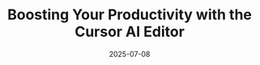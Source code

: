 ---
title: "Boosting Your Productivity with the Cursor AI Editor"
layout: event
youtubeLive: https://www.youtube.com/watch?v=yKbPwrwBR-o
date: 2025-07-08
description: In this session, we'll explore how the Cursor AI Editor can transform developers' routines by automating repetitive tasks, suggesting improvements in real time, and accelerating the development cycle.
speakers: [whesleyRimar]
draft: false
---